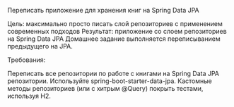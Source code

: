 Переписать приложение для хранения книг на Spring Data JPA

Цель: максимально просто писать слой репозиториев с применением современных подходов Результат: приложение со слоем репозиториев на Spring Data JPA Домашнее задание выполняется переписыванием предыдущего на JPA.

Требования:

Переписать все репозитории по работе с книгами на Spring Data JPA репозитории.
Используйте spring-boot-starter-data-jpa.
Кастомные методы репозиториев (или с хитрым @Query) покрыть тестами, используя H2.